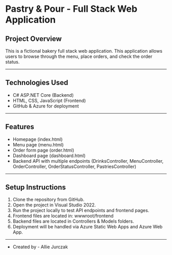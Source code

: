 ﻿# Pastry & Pour - Full Stack Web Application

## Project Overview

This is a fictional bakery full stack web application. This application allows users to browse through the menu, place orders, and check the order status.

---

## Technologies Used

- C# ASP.NET Core (Backend)
- HTML, CSS, JavaScript (Frontend)
- GitHub & Azure for deployment

---

## Features

- Homepage (index.html)
- Menu page (menu.html)
- Order form page (order.html)
- Dashboard page (dashboard.html)
- Backend API with multiple endpoints (DrinksController, MenuController, OrderController, OrderStatusController, PastriesController)

---

## Setup Instructions

1. Clone the repository from GitHub.
2. Open the project in Visual Studio 2022.
3. Run the project locally to test API endpoints and frontend pages.
4. Frontend files are located in:   wwwroot/frontend
5. Backend files are located in Controllers & Models folders.
6. Deployment will be handled via Azure Static Web Apps and Azure Web App.

---



- Created by - Allie Jurczak


